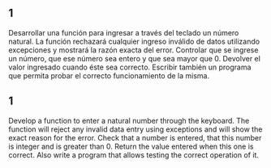 ## 1
 Desarrollar una función para ingresar a través del teclado un número natural. La
función rechazará cualquier ingreso inválido de datos utilizando excepciones y
mostrará la razón exacta del error. Controlar que se ingrese un número, que ese
número sea entero y que sea mayor que 0. Devolver el valor ingresado cuando
éste sea correcto. Escribir también un programa que permita probar el correcto
funcionamiento de la misma.



## 1
 Develop a function to enter a natural number through the keyboard. The
function will reject any invalid data entry using exceptions and
will show the exact reason for the error. Check that a number is entered, that this
number is integer and is greater than 0. Return the value entered when
this one is correct. Also write a program that allows testing the correct
operation of it.